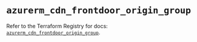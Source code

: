 # `azurerm_cdn_frontdoor_origin_group`

Refer to the Terraform Registry for docs: [`azurerm_cdn_frontdoor_origin_group`](https://registry.terraform.io/providers/hashicorp/azurerm/3.112.0/docs/resources/cdn_frontdoor_origin_group).
